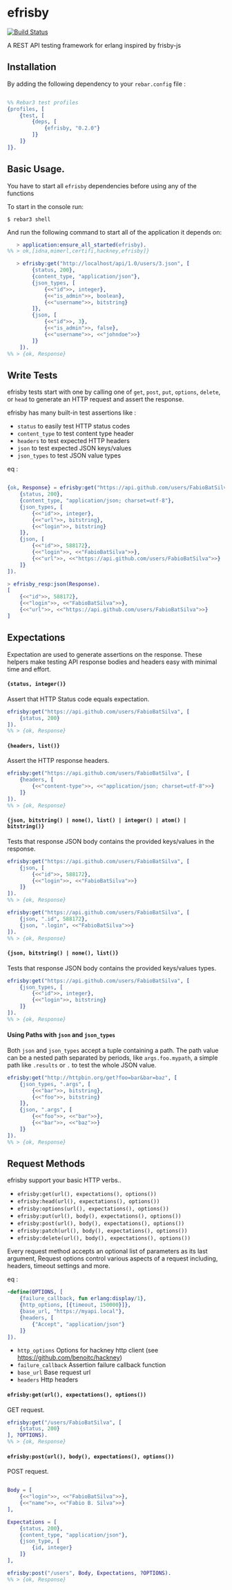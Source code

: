 # efrisby

[![Build Status](https://travis-ci.org/FabioBatSilva/efrisby.svg)](https://travis-ci.org/FabioBatSilva/efrisby)

A REST API testing framework for erlang inspired by frisby-js

## Installation

By adding the following dependency to your ```rebar.config``` file :

```erlang

%% Rebar3 test profiles
{profiles, [
    {test, [
        {deps, [
            {efrisby, "0.2.0"}
        ]}
    ]}
]}.

```

## Basic Usage.

You have to start all ``efrisby`` dependencies before using any of the functions


To start in the console run:

```erlang-repl
$ rebar3 shell
```

And run the following command to start all of the application it depends on:

```erlang
   > application:ensure_all_started(efrisby).
%% > ok,[idna,mimerl,certifi,hackney,efrisby]}
```


```erlang
   > efrisby:get("http://localhost/api/1.0/users/3.json", [
        {status, 200},
        {content_type, "application/json"},
        {json_types, [
            {<<"id">>, integer},
            {<<"is_admin">>, boolean},
            {<<"username">>, bitstring}
        ]},
        {json, [
            {<<"id">>, 3},
            {<<"is_admin">>, false},
            {<<"username">>, <<"johndoe">>}
        ]}
    ]).
%% > {ok, Response}

```


## Write Tests

efrisby tests start with one by calling one of ``get``, ``post``, ``put``, ``options``, ``delete``, or ``head`` to generate an HTTP request and assert the response.

efrisby has many built-in test assertions like :

* ``status`` to easily test HTTP status codes
* ``content_type`` to test content type header
* ``headers`` to test expected HTTP headers
* ``json`` to test expected JSON keys/values
* ``json_types`` to test JSON value types

eq :

```erlang

{ok, Response} = efrisby:get("https://api.github.com/users/FabioBatSilva", [
    {status, 200},
    {content_type, "application/json; charset=utf-8"},
    {json_types, [
        {<<"id">>, integer},
        {<<"url">>, bitstring},
        {<<"login">>, bitstring}
    ]},
    {json, [
        {<<"id">>, 588172},
        {<<"login">>, <<"FabioBatSilva">>},
        {<<"url">>, <<"https://api.github.com/users/FabioBatSilva">>}
    ]}
]).

> efrisby_resp:json(Response).
[
    {<<"id">>, 588172},
    {<<"login">>, <<"FabioBatSilva">>},
    {<<"url">>, <<"https://api.github.com/users/FabioBatSilva">>}
]
```

## Expectations

Expectation are used to generate assertions on the response.
These helpers make testing API response bodies and headers easy with minimal time and effort.


#### ``{status, integer()}``

Assert that HTTP Status code equals expectation.

```erlang
efrisby:get("https://api.github.com/users/FabioBatSilva", [
    {status, 200}
]).
%% > {ok, Response}
```


#### ``{headers, list()}``

Assert the HTTP response headers.

```erlang
efrisby:get("https://api.github.com/users/FabioBatSilva", [
    {headers, [
        {<<"content-type">>, <<"application/json; charset=utf-8">>}
    ]}
]).
%% > {ok, Response}
```


#### ``{json, bitstring() | none(), list() | integer() | atom() | bitstring()}``

Tests that response JSON body contains the provided keys/values in the response.

```erlang
efrisby:get("https://api.github.com/users/FabioBatSilva", [
    {json, [
        {<<"id">>, 588172},
        {<<"login">>, <<"FabioBatSilva">>}
    ]}
]).
%% > {ok, Response}

efrisby:get("https://api.github.com/users/FabioBatSilva", [
    {json, ".id", 588172},
    {json, ".login", <<"FabioBatSilva">>}
]).
%% > {ok, Response}
```


#### ``{json, bitstring() | none(), list()}``

Tests that response JSON body contains the provided keys/values types.

```erlang
efrisby:get("https://api.github.com/users/FabioBatSilva", [
    {json_types, [
        {<<"id">>, integer},
        {<<"login">>, bitstring}
    ]}
]).
%% > {ok, Response}
```

#### Using Paths with ``json`` and ``json_types``

Both ``json`` and ``json_types`` accept a tuple containing a path.
The path value can be a nested path separated by periods, like ``args.foo.mypath``, a simple path like ``.results`` or ``.`` to test the whole JSON value.

```erlang
efrisby:get("http://httpbin.org/get?foo=bar&bar=baz", [
    {json_types, ".args", [
        {<<"bar">>, bitstring},
        {<<"foo">>, bitstring}
    ]},
    {json, ".args", [
        {<<"foo">>, <<"bar">>},
        {<<"bar">>, <<"baz">>}
    ]}
]).
%% > {ok, Response}
```

## Request Methods

efrisby support your basic HTTP verbs..

* ``efrisby:get(url(), expectations(), options())``
* ``efrisby:head(url(), expectations(), options())``
* ``efrisby:options(url(), expectations(), options())``
* ``efrisby:put(url(), body(), expectations(), options())``
* ``efrisby:post(url(), body(), expectations(), options())``
* ``efrisby:patch(url(), body(), expectations(), options())``
* ``efrisby:delete(url(), body(), expectations(), options())``


Every request method accepts an optional list of parameters as its last argument,
Request options control various aspects of a request including, headers, timeout settings and more.

eq :

```erlang
-define(OPTIONS, [
    {failure_callback, fun erlang:display/1},
    {http_options, [{timeout, 150000}]},
    {base_url, "https://myapi.local"},
    {headers, [
        {"Accept", "application/json"}
    ]}
]).
```

* ``http_options`` Options for hackney http client (see https://github.com/benoitc/hackney)
* ``failure_callback`` Assertion failure callback function
* ``base_url`` Base request url
* ``headers`` Http headers

#### ``efrisby:get(url(), expectations(), options())``

GET request.

```erlang
efrisby:get("/users/FabioBatSilva", [
    {status, 200}
], ?OPTIONS).
%% > {ok, Response}
```

#### ``efrisby:post(url(), body(), expectations(), options())``

POST request.

```erlang

Body = [
    {<<"login">>, <<"FabioBatSilva">>},
    {<<"name">>, <<"Fabio B. Silva">>}
],

Expectations = [
    {status, 200},
    {content_type, "application/json"},
    {json_type, [
        {id, integer}
    ]}
],

efrisby:post("/users", Body, Expectations, ?OPTIONS).
%% > {ok, Response}
```
